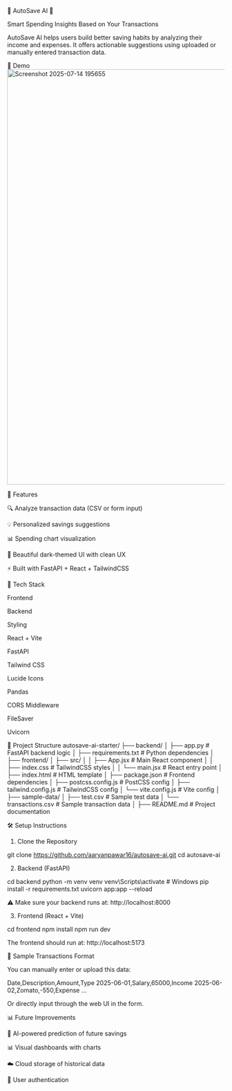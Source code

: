 🧠 AutoSave AI 💸

Smart Spending Insights Based on Your Transactions

AutoSave AI helps users build better saving habits by analyzing their income and expenses. It offers actionable suggestions using uploaded or manually entered transaction data.

📸 Demo
<img width="1916" height="960" alt="Screenshot 2025-07-14 195655" src="https://github.com/user-attachments/assets/d2f94567-2f29-445c-a435-b37dcc1ad659" />



🚀 Features

🔍 Analyze transaction data (CSV or form input)

💡 Personalized savings suggestions

📊 Spending chart visualization

🌙 Beautiful dark-themed UI with clean UX

⚡ Built with FastAPI + React + TailwindCSS

🧩 Tech Stack

Frontend

Backend

Styling

React + Vite

FastAPI

Tailwind CSS

Lucide Icons

Pandas

CORS Middleware

FileSaver

Uvicorn


📁 Project Structure
autosave-ai-starter/
├── backend/
│   ├── app.py                # FastAPI backend logic
│   ├── requirements.txt      # Python dependencies
│
├── frontend/
│   ├── src/
│   │   ├── App.jsx           # Main React component
│   │   ├── index.css         # TailwindCSS styles
│   │   └── main.jsx          # React entry point
│   ├── index.html            # HTML template
│   ├── package.json          # Frontend dependencies
│   ├── postcss.config.js     # PostCSS config
│   ├── tailwind.config.js    # TailwindCSS config
│   └── vite.config.js        # Vite config
│
├── sample-data/
│   ├── test.csv              # Sample test data
│   └── transactions.csv      # Sample transaction data
│
├── README.md                 # Project documentation

🛠️ Setup Instructions

1. Clone the Repository

git clone https://github.com/aaryanpawar16/autosave-ai.git
cd autosave-ai

2. Backend (FastAPI)

cd backend
python -m venv venv
venv\Scripts\activate  # Windows
pip install -r requirements.txt
uvicorn app:app --reload

⚠️ Make sure your backend runs at: http://localhost:8000

3. Frontend (React + Vite)

cd frontend
npm install
npm run dev

The frontend should run at: http://localhost:5173

🔪 Sample Transactions Format

You can manually enter or upload this data:

Date,Description,Amount,Type
2025-06-01,Salary,65000,Income
2025-06-02,Zomato,-550,Expense
...

Or directly input through the web UI in the form.

📊 Future Improvements

🧠 AI-powered prediction of future savings

📊 Visual dashboards with charts

☁️ Cloud storage of historical data

👤 User authentication

